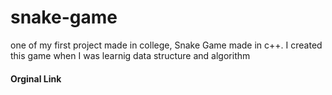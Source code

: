 # snake-game
one of my first project made in college, Snake Game made in c++.
I created this game when I was learnig data structure and algorithm
#### Orginal Link





